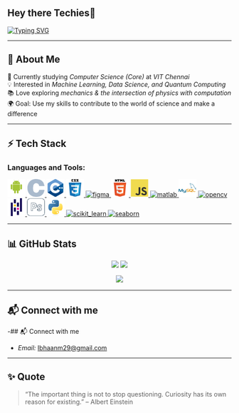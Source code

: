 ## Hey there Techies👋

<!-- Typing effect header -->
[![Typing SVG](https://readme-typing-svg.demolab.com?font=Fira+Code&weight=700&size=32&duration=2000&pause=200&color=FF0080&background=00000000&center=true&vCenter=true&width=1200&lines=✨+Hey+there!+I'm+Ibhan+👋;💻+CSE+Core+Student+@+VIT+Chennai;🤖+Machine+Learning+%26+Quantum+Computing+Enthusiast;🌌+Aspiring+Researcher;🚀+Open+Source+%7C+GSoC+%7C+Innovation+Driven)](https://git.io/typing-svg)




---

## 🌌 About Me
🔭 Currently studying *Computer Science (Core)* at *VIT Chennai*  
💡 Interested in *Machine Learning, Data Science, and Quantum Computing*  
📚 Love exploring *mechanics & the intersection of physics with computation*  
🌍 Goal: Use my skills to contribute to the world of science and make a difference  

---

## ⚡ Tech Stack
<h3 align="left">Languages and Tools:</h3>
<p align="left"> <a href="https://developer.android.com" target="_blank" rel="noreferrer"> <img src="https://raw.githubusercontent.com/devicons/devicon/master/icons/android/android-original-wordmark.svg" alt="android" width="40" height="40"/> </a> <a href="https://www.cprogramming.com/" target="_blank" rel="noreferrer"> <img src="https://raw.githubusercontent.com/devicons/devicon/master/icons/c/c-original.svg" alt="c" width="40" height="40"/> </a> <a href="https://www.w3schools.com/cpp/" target="_blank" rel="noreferrer"> <img src="https://raw.githubusercontent.com/devicons/devicon/master/icons/cplusplus/cplusplus-original.svg" alt="cplusplus" width="40" height="40"/> </a> <a href="https://www.w3schools.com/css/" target="_blank" rel="noreferrer"> <img src="https://raw.githubusercontent.com/devicons/devicon/master/icons/css3/css3-original-wordmark.svg" alt="css3" width="40" height="40"/> </a> <a href="https://www.figma.com/" target="_blank" rel="noreferrer"> <img src="https://www.vectorlogo.zone/logos/figma/figma-icon.svg" alt="figma" width="40" height="40"/> </a> <a href="https://www.w3.org/html/" target="_blank" rel="noreferrer"> <img src="https://raw.githubusercontent.com/devicons/devicon/master/icons/html5/html5-original-wordmark.svg" alt="html5" width="40" height="40"/> </a> <a href="https://developer.mozilla.org/en-US/docs/Web/JavaScript" target="_blank" rel="noreferrer"> <img src="https://raw.githubusercontent.com/devicons/devicon/master/icons/javascript/javascript-original.svg" alt="javascript" width="40" height="40"/> </a> <a href="https://www.mathworks.com/" target="_blank" rel="noreferrer"> <img src="https://upload.wikimedia.org/wikipedia/commons/2/21/Matlab_Logo.png" alt="matlab" width="40" height="40"/> </a> <a href="https://www.mysql.com/" target="_blank" rel="noreferrer"> <img src="https://raw.githubusercontent.com/devicons/devicon/master/icons/mysql/mysql-original-wordmark.svg" alt="mysql" width="40" height="40"/> </a> <a href="https://opencv.org/" target="_blank" rel="noreferrer"> <img src="https://www.vectorlogo.zone/logos/opencv/opencv-icon.svg" alt="opencv" width="40" height="40"/> </a> <a href="https://pandas.pydata.org/" target="_blank" rel="noreferrer"> <img src="https://raw.githubusercontent.com/devicons/devicon/2ae2a900d2f041da66e950e4d48052658d850630/icons/pandas/pandas-original.svg" alt="pandas" width="40" height="40"/> </a> <a href="https://www.photoshop.com/en" target="_blank" rel="noreferrer"> <img src="https://raw.githubusercontent.com/devicons/devicon/master/icons/photoshop/photoshop-line.svg" alt="photoshop" width="40" height="40"/> </a> <a href="https://www.python.org" target="_blank" rel="noreferrer"> <img src="https://raw.githubusercontent.com/devicons/devicon/master/icons/python/python-original.svg" alt="python" width="40" height="40"/> </a> <a href="https://scikit-learn.org/" target="_blank" rel="noreferrer"> <img src="https://upload.wikimedia.org/wikipedia/commons/0/05/Scikit_learn_logo_small.svg" alt="scikit_learn" width="40" height="40"/> </a> <a href="https://seaborn.pydata.org/" target="_blank" rel="noreferrer"> <img src="https://seaborn.pydata.org/_images/logo-mark-lightbg.svg" alt="seaborn" width="40" height="40"/> </a> </p>

---

## 📊 GitHub Stats
<p align="center">
  <img src="https://github-readme-stats.vercel.app/api?username=ivanho-git&show_icons=true&theme=radical" height="180" />
  <img src="https://github-readme-stats.vercel.app/api/top-langs/?username=ivanho-git&layout=compact&theme=radical" height="180" />
</p>

<p align="center">
  <img src="https://github-readme-streak-stats.herokuapp.com/?user=ivanho-git&theme=radical" height="180" />
</p>

---
## 📬 Connect with me


-## 📬 Connect with me


- *Email:* [Ibhaanm29@gmail.com](mailto:Ibhaanm29@gmail.com)


---

## ✨ Quote
> “The important thing is not to stop questioning. Curiosity has its own reason for existing.” – Albert Einstein
<!--
